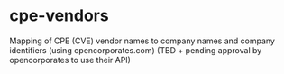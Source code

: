 # cpe-vendors
Mapping of CPE (CVE) vendor names to company names and company identifiers (using opencorporates.com)
(TBD + pending approval by opencorporates to use their API)
